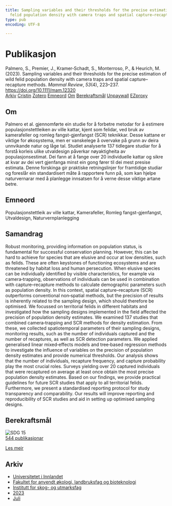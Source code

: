 ```yaml
---
title: Sampling variables and their thresholds for the precise estimation of wild
  felid population density with camera traps and spatial capture–recapture methods
type: pub
encoding: UTF-8

---
```

<h1>Publikasjon</h1>
<article id="csl-bib-container-WNQI385M" class="csl-bib-container">
  <div class="csl-bib-body"> <div class="csl-entry">Palmero, S., Premier, J., Kramer‐Schadt, S., Monterroso, P., &#38; Heurich, M. (2023). Sampling variables and their thresholds for the precise estimation of wild felid population density with camera traps and spatial capture–recapture methods. <i>Mammal Review</i>, <i>53</i>(4), 223–237. <a href="https://doi.org/10.1111/mam.12320">https://doi.org/10.1111/mam.12320</a></div> </div>
  <div class="csl-bib-buttons">
    <a href="#taxonomy-article-WNQI385M" alt="archive" class="csl-bib-button">Arkiv</a>
    <a href="https://app.cristin.no/results/show.jsf?id=2161657" alt="Cristin" class="csl-bib-button">Cristin</a>
    <a href="http://zotero.org/groups/5881554/items/WNQI385M" alt="Zotero" class="csl-bib-button">Zotero</a>
    <a href="#keywords-article-WNQI385M" alt="keywords" class="csl-bib-button">Emneord</a>
    <a href="#about-article-WNQI385M" alt="about_pub" class="csl-bib-button">Om</a>
    <a href="#sdg-article-WNQI385M" alt="sdg" class="csl-bib-button">Berekraftsmål</a>
    <a href="https://onlinelibrary.wiley.com/doi/pdfdirect/10.1111/mam.12320" alt="Unpaywall" class="csl-bib-button">Unpaywall</a>
    <a href="https://onlinelibrary.wiley.com/doi/pdfdirect/10.1111/mam.12320" alt="EZproxy" class="csl-bib-button">EZproxy</a>
  </div>
  <div id="csl-bib-meta-container-WNQI385M"></div>
</article>
<div id="csl-bib-meta-WNQI385M" class="csl-bib-meta">
  <article id="about-article-WNQI385M" class="about_pub-article">
    <h1>Om</h1>
    Palmero et al. gjennomførte ein studie for å forbetre metodar for å estimere populasjonstettleiken av ville kattar, kjent som felidar, ved bruk av kamerafeller og romleg fangst-gjenfangst (SCR) teknikkar. Desse kattane er viktige for økosystema, men er vanskelege å overvake på grunn av deira unnvikande natur og låge tal. Studiet analyserte 137 tidlegare studiar for å forstå korleis ulike utvaldesign påverkar nøyaktigheita av populasjonsestimat. Dei fann at å fange over 20 individuelle kattar og sikre at kvar av dei vert gjenfanga minst ein gong fører til dei mest presise estimata. Denne forskinga gir praktiske retningslinjer for framtidige studiar og foreslår ein standardisert måte å rapportere funn på, som kan hjelpe naturvernarar med å planlegge innsatsen for å verne desse viktige artane betre.
  </article>
  <article id="keywords-article-WNQI385M" class="keywords-article">
    <h1>Emneord</h1>
    Populasjonstettleik av ville kattar, Kamerafeller, Romleg fangst-gjenfangst, Utvaldesign, Naturvernplanlegging
  </article>
  <article id="abstract-article-WNQI385M" class="abstract-article">
    <h1>Samandrag</h1>
    Robust monitoring, providing information on population status, is fundamental for successful conservation planning. However, this can be hard to achieve for species that are elusive and occur at low densities, such as felids. These are often keystones of functioning ecosystems and are threatened by habitat loss and human persecution. When elusive species can be individually identified by visible characteristics, for example via camera‐trapping, observations of individuals can be used in combination with capture–recapture methods to calculate demographic parameters such as population density. In this context, spatial capture–recapture (SCR) outperforms conventional non‐spatial methods, but the precision of results is inherently related to the sampling design, which should therefore be optimised. We focussed on territorial felids in different habitats and investigated how the sampling designs implemented in the field affected the precision of population density estimates. We examined 137 studies that combined camera‐trapping and SCR methods for density estimation. From these, we collected spatiotemporal parameters of their sampling designs, monitoring results, such as the number of individuals captured and the number of recaptures, as well as SCR detection parameters. We applied generalised linear mixed‐effects models and tree‐based regression methods to investigate the influence of variables on the precision of population density estimates and provide numerical thresholds. Our analysis shows that the number of individuals, recapture frequency, and capture probability play the most crucial roles. Surveys yielding over 20 captured individuals that were recaptured on average at least once obtain the most precise population density estimates. Based on our findings, we provide practical guidelines for future SCR studies that apply to all territorial felids. Furthermore, we present a standardised reporting protocol for study transparency and comparability. Our results will improve reporting and reproducibility of SCR studies and aid in setting up optimised sampling designs.
  </article>
  <article id="sdg-article-WNQI385M" class="sdg-article">
    <h1>Berekraftsmål</h1>
    <div class="sdg-container"><div id="sdg15" class="sdg">
        <img src="{{< params subfolder >}}images/sdg/sdg15_nn.png" class="image" alt="SDG 15">
        <div class="sdg-overlay">
          <a href="{{< params subfolder >}}nn/archive/?sdg=15#archive" class="sdg-publication-count"><span>544</span> publikasjonar</a>
          <p><a href="https://fn.no/om-fn/fns-baerekraftsmaal/livet-paa-land?lang=nno-NO" class="sdg-read-more">Les meir</a></p>
        </div>
      </div></div>
  </article>
  <article id="taxonomy-article-WNQI385M" class="taxonomy-article">
    <h1>Arkiv</h1>
    <ul>
      <li><a href="{{< params subfolder >}}nn/archive/?key=3DCRN523">Universitetet i Innlandet</a></li>
      <li><a href="{{< params subfolder >}}nn/archive/?key=T77LXH6D">Fakultet for anvendt økologi, landbruksfag og bioteknologi</a></li>
      <li><a href="{{< params subfolder >}}nn/archive/?key=7TRARPE3">Institutt for skog- og utmarksfag</a></li>
      <li><a href="{{< params subfolder >}}nn/archive/?key=WXLLSUEU">2023</a></li>
      <li><a href="{{< params subfolder >}}nn/archive/?key=DWRIT4TV">Juli</a></li>
    </ul>
  </article>
</div>
